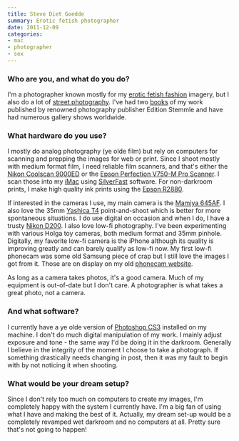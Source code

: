 ```yaml
---
title: Steve Diet Goedde
summary: Erotic fetish photographer
date: 2011-12-09
categories:
- mac
- photographer
- sex
---
```


### Who are you, and what do you do?

I'm a photographer known mostly for my [erotic fetish fashion](http://stevedietgoedde.com/ "Steve's website.") imagery, but I also do a lot of [street photography](http://goeddeimages.com/ "Steve's other website."). I've had two [books](http://stevedietgoedde.com/books.htm "Steve's books.") of my work published by renowned photography publisher Edition Stemmle and have had numerous gallery shows worldwide.

### What hardware do you use?

I mostly do analog photography (ye olde film) but rely on computers for scanning and prepping the images for web or print. Since I shoot mostly with medium format film, I need reliable film scanners, and that's either the [Nikon Coolscan 9000ED][super-coolscan-9000-ed] or the [Epson Perfection V750-M Pro Scanner][perfection-v750-m-pro]. I scan those into my [iMac][] using [SilverFast][] software. For non-darkroom prints, I make high quality ink prints using the [Epson R2880][stylus-photo-r2880].

If interested in the cameras I use, my main camera is the [Mamiya 645AF][645af]. I also love the 35mm [Yashica T4][yashica-t4] point-and-shoot which is better for more spontaneous situations. I do use digital on occasion and when I do, I have a trusty [Nikon D200][d200]. I also love low-fi photography. I've been experimenting with various Holga toy cameras, both medium format and 35mm pinhole. Digitally, my favorite low-fi camera is the iPhone although its quality is improving greatly and can barely qualify as low-fi now. My first low-fi phonecam was some old Samsung piece of crap but I still love the images I got from it. Those are on display on my old [phonecam website](http://www.phone-art.com/ "Steve's old phone camera site.").

As long as a camera takes photos, it's a good camera. Much of my equipment is out-of-date but I don't care. A photographer is what takes a great photo, not a camera.

### And what software?

I currently have a ye olde version of [Photoshop CS3][photoshop] installed on my machine. I don't do much digital manipulation of my work. I mainly adjust exposure and tone - the same way I'd be doing it in the darkroom. Generally I believe in the integrity of the moment I choose to take a photograph. If something drastically needs changing in post, then it was my fault to begin with by not noticing it when shooting.

### What would be your dream setup?

Since I don't rely too much on computers to create my images, I'm completely happy with the system I currently have. I'm a big fan of using what I have and making the best of it. Actually, my dream set-up would be a completely revamped wet darkroom and no computers at all. Pretty sure that's not going to happen!

[645af]: https://www.butkus.org/chinon/mamiya/mamiya_645af/mamiya_645af.htm "A medium format film camera."
[d200]: https://www.nikonusa.com/en/nikon-products/product/dslr-cameras/d200.html "A 10.2 megapixel DSLR."
[imac]: https://www.apple.com/imac-24/ "An all-in-one computer."
[perfection-v750-m-pro]: https://www.amazon.com/Epson-B11B178061-Perfection-V750-M-Scanner/dp/B000EZU0WE "A high-quality scanner."
[photoshop]: https://www.adobe.com/products/photoshop.html "A bitmap image editor."
[silverfast]: https://www.silverfast.com/show/scanner-software/en.html "Scanning software."
[stylus-photo-r2880]: http://web.archive.org/web/20190506110900/https://www.amazon.com/Epson-Stylus-Wide-Format-Printer-C11CA16201/dp/B001A11KA2 "A photo printer."
[super-coolscan-9000-ed]: https://www.nikonusa.com/en/nikon-products/product/film-scanners/super-coolscan-9000-ed.html "A multi-format film scanner."
[yashica-t4]: https://camerapedia.fandom.com/wiki/Yashica_T4 "A 35mm compact film camera."

